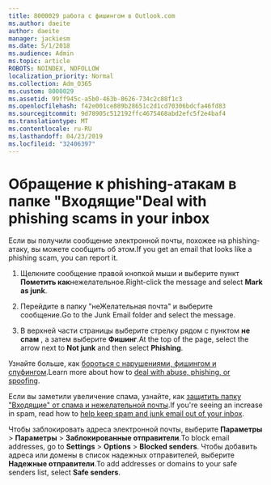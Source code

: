 ```yaml
---
title: 8000029 работа с фишингом в Outlook.com
ms.author: daeite
author: daeite
manager: jackiesm
ms.date: 5/1/2018
ms.audience: Admin
ms.topic: article
ROBOTS: NOINDEX, NOFOLLOW
localization_priority: Normal
ms.collection: Adm_O365
ms.custom: 8000029
ms.assetid: 99ff945c-a5b0-463b-8626-734c2c88f1c3
ms.openlocfilehash: f42e001ce889b28651c2d1cd70306bdcfa46fd83
ms.sourcegitcommit: 9d78905c512192ffc4675468abd2efc5f2e4baf4
ms.translationtype: MT
ms.contentlocale: ru-RU
ms.lasthandoff: 04/23/2019
ms.locfileid: "32406397"
---
```

# <a name="deal-with-phishing-scams-in-your-inbox"></a><span data-ttu-id="9c740-102">Обращение к phishing-атакам в папке "Входящие"</span><span class="sxs-lookup"><span data-stu-id="9c740-102">Deal with phishing scams in your inbox</span></span>

<span data-ttu-id="9c740-103">Если вы получили сообщение электронной почты, похожее на phishing-атаку, вы можете сообщить об этом.</span><span class="sxs-lookup"><span data-stu-id="9c740-103">If you get an email that looks like a phishing scam, you can report it.</span></span>
  
1. <span data-ttu-id="9c740-104">Щелкните сообщение правой кнопкой мыши и выберите пункт **Пометить как**нежелательное.</span><span class="sxs-lookup"><span data-stu-id="9c740-104">Right-click the message and select **Mark as junk**.</span></span> 
    
2. <span data-ttu-id="9c740-105">Перейдите в папку "неЖелательная почта" и выберите сообщение.</span><span class="sxs-lookup"><span data-stu-id="9c740-105">Go to the Junk Email folder and select the message.</span></span>
    
3. <span data-ttu-id="9c740-106">В верхней части страницы выберите стрелку рядом с пунктом **не спам** , а затем выберите **Фишинг**.</span><span class="sxs-lookup"><span data-stu-id="9c740-106">At the top of the page, select the arrow next to **Not junk** and then select **Phishing**.</span></span> 
    
<span data-ttu-id="9c740-107">Узнайте больше, как [бороться с нарушениями, фишингом и спуфингом](https://go.microsoft.com/fwlink/p/?linkid=873139).</span><span class="sxs-lookup"><span data-stu-id="9c740-107">Learn more about how to [deal with abuse, phishing, or spoofing](https://go.microsoft.com/fwlink/p/?linkid=873139).</span></span>
  
<span data-ttu-id="9c740-108">Если вы заметили увеличение спама, узнайте, как [защитить папку "Входящие" от спама и нежелательной почты](https://go.microsoft.com/fwlink/p/?linkid=873140).</span><span class="sxs-lookup"><span data-stu-id="9c740-108">If you're seeing an increase in spam, read how to [help keep spam and junk email out of your inbox](https://go.microsoft.com/fwlink/p/?linkid=873140).</span></span>
  
<span data-ttu-id="9c740-109">Чтобы заблокировать адреса электронной почты, выберите **Параметры** \> **Параметры** \> **Заблокированные отправители**.</span><span class="sxs-lookup"><span data-stu-id="9c740-109">To block email addresses, go to **Settings** \> **Options** \> **Blocked senders**.</span></span> <span data-ttu-id="9c740-110">Чтобы добавить адреса или домены в список надежных отправителей, выберите **Надежные отправители**.</span><span class="sxs-lookup"><span data-stu-id="9c740-110">To add addresses or domains to your safe senders list, select **Safe senders**.</span></span> 
  

